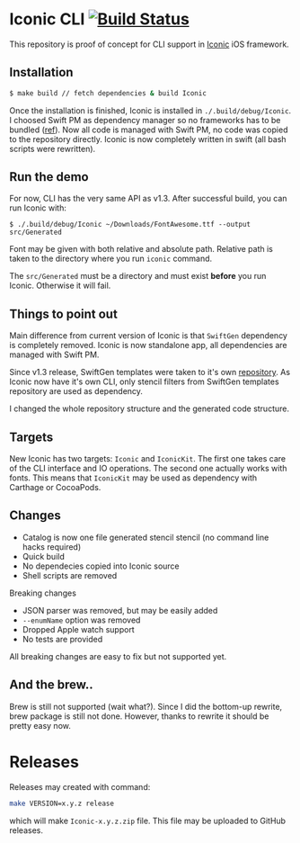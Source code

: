 # Iconic CLI [![Build Status](https://travis-ci.com/josefdolezal/iconic.svg?token=AxpSW7yys3aiQpPG9zMW&branch=master)](https://travis-ci.com/josefdolezal/iconic)

This repository is proof of concept for CLI support in [Iconic](https://github.com/dzenbot/Iconic) iOS framework.

## Installation

```bash
$ make build // fetch dependencies & build Iconic
```

Once the installation is finished, Iconic is installed in `./.build/debug/Iconic`.
I choosed Swift PM as dependency manager so no frameworks has to be bundled ([ref](http://colemancda.github.io/2015/02/12/embedded-swift-frameworks-osx-command-line-tools)).
Now all code is managed with Swift PM, no code was copied to the repository directly.
Iconic is now completely written in swift (all bash scripts were rewritten).

## Run the demo

For now, CLI has the very same API as v1.3.
After successful build, you can run Iconic with:

```
$ ./.build/debug/Iconic ~/Downloads/FontAwesome.ttf --output src/Generated
```

Font may be given with both relative and absolute path.
Relative path is taken to the directory where you run `iconic` command.

The `src/Generated` must be a directory and must exist **before** you run Iconic.
Otherwise it will fail.

## Things to point out
Main difference from current version of Iconic is that `SwiftGen` dependency is completely removed.
Iconic is now standalone app, all dependencies are managed with Swift PM.

Since v1.3 release, SwiftGen templates were taken to it's own [repository](https://github.com/SwiftGen/templates).
As Iconic now have it's own CLI, only stencil filters from SwiftGen templates repository are used as dependency.

I changed the whole repository structure and the generated code structure.

## Targets

New Iconic has two targets: `Iconic` and `IconicKit`.
The first one takes care of the CLI interface and IO operations.
The second one actually works with fonts.
This means that `IconicKit` may be used as dependency with Carthage or CocoaPods.

## Changes

* Catalog is now one file generated stencil stencil (no command line hacks required)
* Quick build
* No dependecies copied into Iconic source
* Shell scripts are removed

Breaking changes
* JSON parser was removed, but may be easily added
* `--enumName` option was removed
* Dropped Apple watch support
* No tests are provided

All breaking changes are easy to fix but not supported yet.

## And the brew..

Brew is still not supported (wait what?).
Since I did the bottom-up rewrite, brew package is still not done.
However, thanks to rewrite it should be pretty easy now.

# Releases

Releases may created with command:

```bash
make VERSION=x.y.z release
```

which will make `Iconic-x.y.z.zip` file.
This file may be uploaded to GitHub releases.

